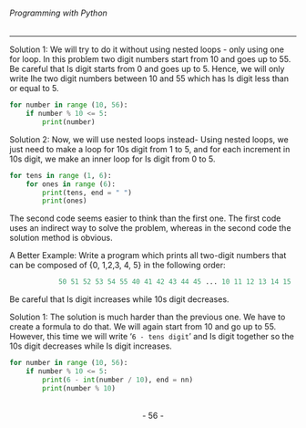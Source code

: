 
###### Programming with Python
---

Solution 1: We will try to do it without using nested loops - only using one for
loop. In this problem two digit numbers start from 10 and goes up to 55. Be careful
that Is digit starts from 0 and goes up to 5. Hence, we will only write Ihe two digit numbers between 10 and 55 which has Is digit less than or equal to 5.

```python
for number in range (10, 56):
    if number % 10 <= 5:
        print(number)
```

Solution 2: Now, we will use nested loops instead- Using nested loops, we just
need to make a loop for 10s digit from 1 to 5, and for each increment in 10s digit,
we make an inner loop for Is digit from 0 to 5.

```python
for tens in range (1, 6):
    for ones in range (6):
        print(tens, end = " ")
        print(ones)
```

The second code seems easier to think than the first one. The first code uses an
indirect way to solve the problem, whereas in the second code the solution method
is obvious.

A Better Example: Write a program which prints all two-digit numbers that can
be composed of {0, 1,2,3, 4, 5} in the following order:

```python
            50 51 52 53 54 55 40 41 42 43 44 45 ... 10 11 12 13 14 15
```

Be careful that Is digit increases while 10s digit decreases.


Solution 1: The solution is much harder than the previous one. We have to create
a formula to do that. We will again start from 10 and go up to 55. However, this
time we will write ‘``6 - tens digit``’ and Is digit together so the 10s digit
decreases while Is digit increases.

```python
for number in range (10, 56):
    if number % 10 <= 5:
        print(6 - int(number / 10), end = nn)
        print(number % 10)
```

<br>

<center> - 56 - </center>
